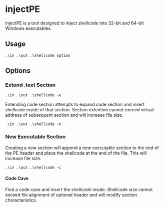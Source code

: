 # injectPE

injectPE is a tool designed to inject shellcode into 32-bit and 64-bit Windows executables.

## Usage
```
.\in .\out .\shellcode option
```
## Options
### Extend .text Section
```
.\in .\out .\shellcode -e
```
Extending code section attempts to expand code section and insert shellcode inside of that section. Section extention cannot exceed virtual address of subsequent section and will increase file size.

```
.\in .\out .\shellcode -n
```
### New Executable Section
Creating a new section will append a new executable section to the end of the PE header and place the shellcode at the end of the file. This will increase file size.

```
.\in .\out .\shellcode -c
```
#### Code Cave
Find a code cave and insert the shellcode inside. Shellcode size cannot exceed file alignment of optional header and will modify section characteristics.
